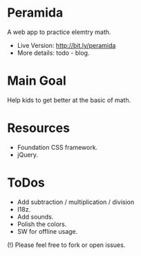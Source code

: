 Peramida
========

A web app to practice elemtry math.

* Live Version: http://bit.ly/peramida
* More details: todo - blog.

Main Goal
=========
Help kids to get better at the basic of math.

Resources
=========
* Foundation CSS framework.
* jQuery.

ToDos
=====
* Add subtraction / multiplication / division
* I18z.
* Add sounds.
* Polish the colors.
* SW for offline usage.

(!) Please feel free to fork or open issues.


